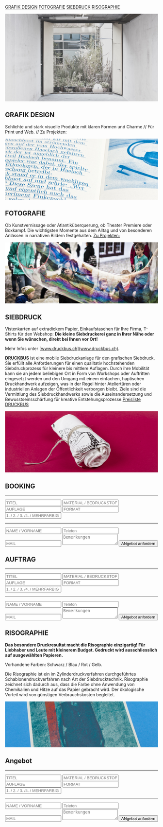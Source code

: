 [GRAFIK DESIGN](#GRAFIKDESIGN) [FOTOGRAFIE](#FOTOGRAFIE) [SIEBDRUCK](#SIEBDRUCK) [RISOGRAPHIE](#RISOGRAPHIE)

![test image](20111116_atelier_roh_gw_IMG_9422.jpg)


## <a name="GRAFIKDESIGN"></a>GRAFIK DESIGN
Schlichte und stark visuelle Produkte mit klaren Formen und Charme // Für Print und Web. // Zu Projekten:

![Grafik Design Grafiker](20131130_gw_finkenschlag__MG_9692.jpg)

## <a name="FOTOGRAFIE"></a>FOTOGRAFIE 
Ob Kunstvernissage oder Atlantiküberquerung, ob Theater Premiere oder Boxkampf. Die wichtigsten Momente aus dem Alltag und von besonderen Anlässen in narrativen Bildern festgehalten. [Zu Projekten:](http://weissheimer.jbrogramming.ch/overwiev.html)

![Fotograf Fotografie](20140511_gw_spielzeugmuseum__MG_2098.jpg)

## <a name="SIEBDRUCK"></a>SIEBDRUCK 
Vistenkarten auf extradickem Papier, Einkaufstaschen für Ihre Firma, T-Shirts für den Webshop: 
**Die kleine Siebdruckerei ganz in Ihrer Nähe oder wenn Sie wünschen, direkt bei Ihnen vor Ort!** 

Mehr Infos unter [www.druckbus.ch](www.druckbus.ch). 

**[DRUCKBUS](http://www.druckbus.ch)** ist eine mobile Siebdruckanlage für den grafischen Siebdruck. Sie erfüllt alle Anforderungen für einen qualitativ hochstehenden Siebdruckprozess für kleinere bis mittlere Auflagen. 
Durch ihre Mobilität kann sie an jedem beliebigen Ort in Form von Workshops oder Auftritten eingesetzt werden und den Umgang mit einem einfachen, haptischen Druckhandwerk aufzeigen, was in der Regel hinter Ateliertüren oder industriellen Anlagen der Öffentlichkeit verborgen bleibt. Ziele sind die Vermittlung des Siebdruckhandwerks sowie die Auseinandersetzung und Bewusstseinsschärfung für kreative Entstehungsprozesse.[Preisliste DRUCKBUS](Preisliste_DRUCKBUS_Nutzung_2014.pdf)

![Siebdruck Basel](20131218_gw_ahoiahoi__MG_9802.jpg)

## <a name="BOOKING"></a>BOOKING

<form action="https://forms.brace.io/mail@weissheimer.ch" method="POST">
	<hr>
    <input type="text" name="titel" placeholder="TITEL">
    <input type="text" name="material" placeholder="MATERIAL / BEDRUCKSTOFF">
    <input type="text" name="auflage" placeholder="AUFLAGE">
    <input type="text" name="format" placeholder="FORMAT"> 
    <input type="text" name="farbe" placeholder="1. / 2. / 3. /4. / MEHRFARBIG">
    <hr>
    <input type="text" name="name" placeholder="NAME / VORNAME">
    <input type="text" name="telefon" placeholder="Telefon">
    <input type="email" name="_replyto" placeholder="MAIL">
    <textarea name="bemerkungen" placeholder="Bemerkungen"></textarea>
    <button type="submit">ANgebot anfordern</button>
</form>

## <a name="AUFTRAG"></a>AUFTRAG

<form action="https://forms.brace.io/mail@weissheimer.ch" method="POST">
    <hr>
    <input type="text" name="titel" placeholder="TITEL">
    <input type="text" name="material" placeholder="MATERIAL / BEDRUCKSTOFF">
    <input type="text" name="auflage" placeholder="AUFLAGE">
    <input type="text" name="format" placeholder="FORMAT"> 
    <input type="text" name="farbe" placeholder="1. / 2. / 3. /4. / MEHRFARBIG">
    <hr>
    <input type="text" name="name" placeholder="NAME / VORNAME">
    <input type="text" name="telefon" placeholder="Telefon">
    <input type="email" name="_replyto" placeholder="MAIL">
    <textarea name="bemerkungen" placeholder="Bemerkungen"></textarea>
    <button type="submit">ANgebot anfordern</button>
</form>

## <a name="RISOGRAPHIE"></a>RISOGRAPHIE 
**Das besondere Druckresultat macht die Risographie einzigartig! Für Liebhaber und Leute mit kleinerem Budget. Gedruckt wird ausschliesslich auf ausgewählten Papieren.**

Vorhandene Farben: Schwarz / Blau / Rot / Gelb.

Die Risographie ist ein im Zylinderdruckverfahren durchgeführtes Schablonendruckverfahren nach Art der Siebdrucktechnik. Risographie zeichnet sich dadurch aus, dass die Farbe ohne Anwendung von Chemikalien und Hitze auf das Papier gebracht wird. Der ökologische Vorteil wird von günstigen Verbrauchskosten begleitet.

![Risograph Risographie](_MG_8939.jpg)

## <a name="angebot"></a>Angebot

<form action="https://forms.brace.io/mail@weissheimer.ch" method="POST">
    <hr>
    <input type="text" name="titel" placeholder="TITEL">
    <input type="text" name="material" placeholder="MATERIAL / BEDRUCKSTOFF">
    <input type="text" name="auflage" placeholder="AUFLAGE">
    <input type="text" name="format" placeholder="FORMAT"> 
    <input type="text" name="farbe" placeholder="1. / 2. / 3. /4. / MEHRFARBIG">
    <hr>
    <input type="text" name="name" placeholder="NAME / VORNAME">
    <input type="text" name="telefon" placeholder="Telefon">
    <input type="email" name="_replyto" placeholder="MAIL">
    <textarea name="bemerkungen" placeholder="Bemerkungen"></textarea>
    <button type="submit">ANgebot anfordern</button>
</form>